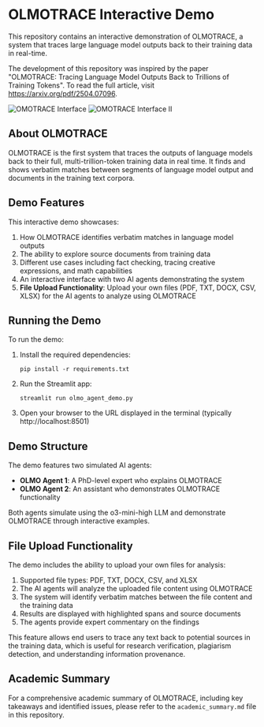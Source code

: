 # OLMOTRACE Interactive Demo

This repository contains an interactive demonstration of OLMOTRACE, a system that traces large language model outputs back to their training data in real-time.

The development of this repository was inspired by the paper "OLMOTRACE: Tracing Language Model Outputs Back to Trillions of Training Tokens". To read the full article, visit https://arxiv.org/pdf/2504.07096.

![OMOTRACE Interface](https://github.com/user-attachments/assets/10aa712e-38b6-4a97-81df-6f4bcf75b128)
![OMOTRACE Interface II](https://github.com/user-attachments/assets/a43c7464-2ec0-49e3-b5a5-827a70b45cb6)

## About OLMOTRACE

OLMOTRACE is the first system that traces the outputs of language models back to their full, multi-trillion-token training data in real time. It finds and shows verbatim matches between segments of language model output and documents in the training text corpora.

## Demo Features

This interactive demo showcases:

1. How OLMOTRACE identifies verbatim matches in language model outputs
2. The ability to explore source documents from training data
3. Different use cases including fact checking, tracing creative expressions, and math capabilities
4. An interactive interface with two AI agents demonstrating the system
5. **File Upload Functionality**: Upload your own files (PDF, TXT, DOCX, CSV, XLSX) for the AI agents to analyze using OLMOTRACE

## Running the Demo

To run the demo:

1. Install the required dependencies:
   ```
   pip install -r requirements.txt
   ```

2. Run the Streamlit app:
   ```
   streamlit run olmo_agent_demo.py
   ```

3. Open your browser to the URL displayed in the terminal (typically http://localhost:8501)

## Demo Structure

The demo features two simulated AI agents:

- **OLMO Agent 1**: A PhD-level expert who explains OLMOTRACE
- **OLMO Agent 2**: An assistant who demonstrates OLMOTRACE functionality

Both agents simulate using the o3-mini-high LLM and demonstrate OLMOTRACE through interactive examples.

## File Upload Functionality

The demo includes the ability to upload your own files for analysis:

1. Supported file types: PDF, TXT, DOCX, CSV, and XLSX
2. The AI agents will analyze the uploaded file content using OLMOTRACE
3. The system will identify verbatim matches between the file content and the training data
4. Results are displayed with highlighted spans and source documents
5. The agents provide expert commentary on the findings

This feature allows end users to trace any text back to potential sources in the training data, which is useful for research verification, plagiarism detection, and understanding information provenance.

## Academic Summary

For a comprehensive academic summary of OLMOTRACE, including key takeaways and identified issues, please refer to the `academic_summary.md` file in this repository.
